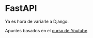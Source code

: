 FastAPI
=======

Ya es hora de variarle a Django.

Apuntes basados en el [curso de Youtube](https://www.youtube.com/watch?v=7t2alSnE2-I&t=13868s).